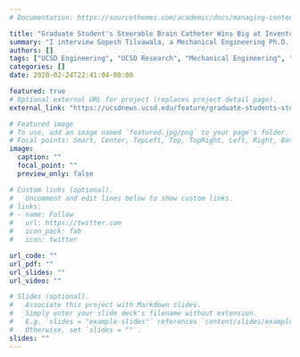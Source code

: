 ```yaml
---
# Documentation: https://sourcethemes.com/academic/docs/managing-content/

title: "Graduate Student's Steerable Brain Catheter Wins Big at Inventor's Competition"
summary: "I interview Gopesh Tilvawala, a Mechanical Engineering Ph.D. student who designed an inventor competition winning brain catheter."
authors: []
tags: ["UCSD Engineering", "UCSD Research", "Mechanical Engineering", "Engineering Competition"]
categories: []
date: 2020-02-24T22:41:04-08:00

featured: true 
# Optional external URL for project (replaces project detail page).
external_link: "https://ucsdnews.ucsd.edu/feature/graduate-students-steerable-brain-catheter-wins-big-at-inventors-competition"

# Featured image
# To use, add an image named `featured.jpg/png` to your page's folder.
# Focal points: Smart, Center, TopLeft, Top, TopRight, Left, Right, BottomLeft, Bottom, BottomRight.
image:
  caption: ""
  focal_point: ""
  preview_only: false

# Custom links (optional).
#   Uncomment and edit lines below to show custom links.
# links:
# - name: Follow
#   url: https://twitter.com
#   icon_pack: fab
#   icon: twitter

url_code: ""
url_pdf: ""
url_slides: ""
url_video: ""

# Slides (optional).
#   Associate this project with Markdown slides.
#   Simply enter your slide deck's filename without extension.
#   E.g. `slides = "example-slides"` references `content/slides/example-slides.md`.
#   Otherwise, set `slides = ""`.
slides: ""
---
```

